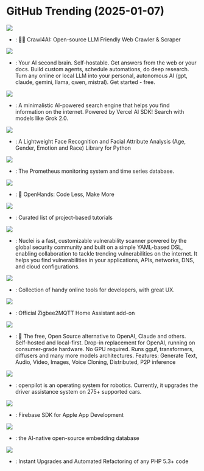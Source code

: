 # GitHub Trending (2025-01-07)

![](https://img.shields.io/badge/HTML-New%20427-green?style=flat-square&logo=appveyor)
- [](https://github.comundefined): 🚀🤖 Crawl4AI: Open-source LLM Friendly Web Crawler & Scraper

![](https://img.shields.io/badge/Python-New%201-green?style=flat-square&logo=appveyor)
- [](https://github.comundefined): Your AI second brain. Self-hostable. Get answers from the web or your docs. Build custom agents, schedule automations, do deep research. Turn any online or local LLM into your personal, autonomous AI (gpt, claude, gemini, llama, qwen, mistral). Get started - free.

![](https://img.shields.io/badge/TypeScript-New%20630-green?style=flat-square&logo=appveyor)
- [](https://github.comundefined): A minimalistic AI-powered search engine that helps you find information on the internet. Powered by Vercel AI SDK! Search with models like Grok 2.0.

![](https://img.shields.io/badge/Python-New%20405-green?style=flat-square&logo=appveyor)
- [](https://github.comundefined): A Lightweight Face Recognition and Facial Attribute Analysis (Age, Gender, Emotion and Race) Library for Python

![](https://img.shields.io/badge/Go-New%2025-green?style=flat-square&logo=appveyor)
- [](https://github.comundefined): The Prometheus monitoring system and time series database.

![](https://img.shields.io/badge/Python-New%20819-green?style=flat-square&logo=appveyor)
- [](https://github.comundefined): 🙌 OpenHands: Code Less, Make More

![](https://img.shields.io/badge/none-New%20451-green?style=flat-square&logo=appveyor)
- [](https://github.comundefined): Curated list of project-based tutorials

![](https://img.shields.io/badge/Go-New%2065-green?style=flat-square&logo=appveyor)
- [](https://github.comundefined): Nuclei is a fast, customizable vulnerability scanner powered by the global security community and built on a simple YAML-based DSL, enabling collaboration to tackle trending vulnerabilities on the internet. It helps you find vulnerabilities in your applications, APIs, networks, DNS, and cloud configurations.

![](https://img.shields.io/badge/Vue-New%2055-green?style=flat-square&logo=appveyor)
- [](https://github.comundefined): Collection of handy online tools for developers, with great UX.

![](https://img.shields.io/badge/Shell-New%2012-green?style=flat-square&logo=appveyor)
- [](https://github.comundefined): Official Zigbee2MQTT Home Assistant add-on

![](https://img.shields.io/badge/Go-New%20165-green?style=flat-square&logo=appveyor)
- [](https://github.comundefined): 🤖 The free, Open Source alternative to OpenAI, Claude and others. Self-hosted and local-first. Drop-in replacement for OpenAI, running on consumer-grade hardware. No GPU required. Runs gguf, transformers, diffusers and many more models architectures. Features: Generate Text, Audio, Video, Images, Voice Cloning, Distributed, P2P inference

![](https://img.shields.io/badge/Python-New%2052-green?style=flat-square&logo=appveyor)
- [](https://github.comundefined): openpilot is an operating system for robotics. Currently, it upgrades the driver assistance system on 275+ supported cars.

![](https://img.shields.io/badge/C%2B%2B-New%201-green?style=flat-square&logo=appveyor)
- [](https://github.comundefined): Firebase SDK for Apple App Development

![](https://img.shields.io/badge/Rust-New%20194-green?style=flat-square&logo=appveyor)
- [](https://github.comundefined): the AI-native open-source embedding database

![](https://img.shields.io/badge/PHP-New%2026-green?style=flat-square&logo=appveyor)
- [](https://github.comundefined): Instant Upgrades and Automated Refactoring of any PHP 5.3+ code

